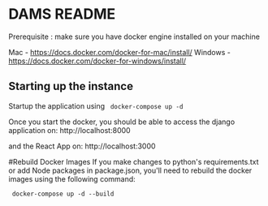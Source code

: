 # DAMS README

Prerequisite : make sure you have docker engine installed on your machine 

Mac - https://docs.docker.com/docker-for-mac/install/ 
Windows - https://docs.docker.com/docker-for-windows/install/


## Starting up the instance
Startup the application using 
` docker-compose up -d`

Once you start the docker, you should be able to access the django application on:
http://localhost:8000

and the React App on:
http://localhost:3000

#Rebuild Docker Images
If you make changes to python's requirements.txt or add Node packages in package.json, you'll need to rebuild the docker images using the following command:

` docker-compose up -d --build`